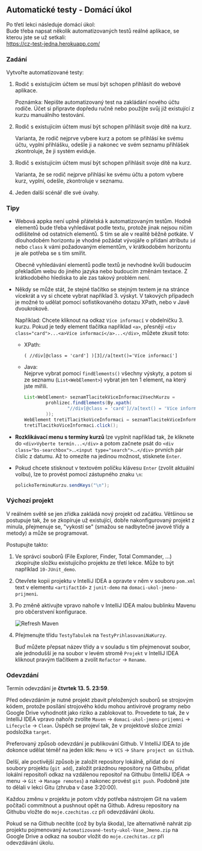 ---
---
Automatické testy - Domácí úkol
-------------------------------

Po třetí lekci následuje domácí úkol: <br/>
Bude třeba napsat několik automatizovaných testů reálné aplikace,
se kterou jste se už setkali: <br/>
<https://cz-test-jedna.herokuapp.com/>



### Zadání

Vytvořte automatizované testy:

1.  Rodič s existujícím účtem se musí být schopen přihlásit do webové aplikace.

    Poznámka: Nepište automatizovaný test na zakládání nového účtu rodiče.
    Účet si připravte dopředu ručně nebo použijte svůj již existující z kurzu manuálního testování.


2.  Rodič s existujícím účtem musí být schopen přihlásit svoje dítě na kurz.

    Varianta, že rodič nejprve vybere kurz a potom se přihlásí ke svému účtu,
    vyplní přihlášku, odešle ji a nakonec ve svém seznamu přihlášek zkontroluje,
    že ji systém eviduje.


3.  Rodič s existujícím účtem musí být schopen přihlásit svoje dítě na kurz.

    Varianta, že se rodič nejprve přihlásí ke svému účtu a potom vybere kurz,
    vyplní, odešle, zkontroluje v seznamu.


4.  Jeden další scénář dle své úvahy.



### Tipy

-   Webová appka není uplně přátelská k automatizovaným testům.
    Hodně elementů bude třeba vyhledávat podle textu,
    protože jinak nejsou ničím odlišitelné od ostatních elementů.
    S tím se ale v realitě běžně potkáte.
    V dlouhodobém horizontu je vhodné požádat vývojáře o přídaní
    atributu `id` nebo `class` k vámi požadovaným elementům,
    v krátkodobém horizontu je ale potřeba se s tím smířit.

    Obecně vyhledávání elementů podle textů je nevhodné kvůli budoucím
    překladům webu do jiného jazyka nebo budoucím změnám textace.
    Z krátkodobého hlediska to ale zas takový problém není.


-   Někdy se může stát, že stejné tlačítko se stejným textem je na stránce vícekrát
    a vy si chcete vybrat například 3. výskyt.
    V takových případech je možné to udělat pomocí sofistikovaného dotazu XPath,
    nebo v Javě dvoukrokově.

    Například: Chcete kliknout na odkaz `Více informací` v obdelníčku 3. kurzu.
    Pokud je tedy element tlačítka například `<a>`,
    přesněji `<div class="card">...<a>Více informací</a>...</div>`,
    můžete zkusit toto:

    *   XPath:
        ~~~~xpath
        ( //div[@class = 'card'] )[3]//a[text()='Více informací']
        ~~~~

    *   Java: <br/>
        Nejprve vybrat pomocí `findElements()` všechny výskyty,
        a potom si ze seznamu (`List<WebElement>`) vybrat jen ten 1 element, na který jste mířili.

        ~~~~java
        List<WebElement> seznamTlacitekViceInformaciVsechKurzu =
                prohlizec.findElements(By.xpath(
                        "//div[@class = 'card']//a[text() = 'Více informací']"
                ));
        WebElement tretiTlacitkoViceInformaci = seznamTlacitekViceInformaciVsechKurzu.get(2);
        tretiTlacitkoViceInformaci.click();
        ~~~~


-   **Rozklikávací menu s termíny kurzů** lze vyplnit například tak,
    že kliknete do `<div>Vyberte termín...</div>` a potom začnete psát
    do `<div class="bs-searchbox">`...`<input type="search">`...`</div>`
    prvních pár číslic z datumu. Až to omezíte na jedinou možnost,
    stisknete `Enter`.


-   Pokud chcete stisknout v textovém políčku klávesu `Enter` (zvolit aktuální volbu),
    lze to provést pomocí zástupného znaku `\n`:

    ~~~~java
    polickoTerminuKurzu.sendKeys("\n");
    ~~~~



### Výchozí projekt

V reálném světě se jen zřídka zakládá nový projekt od začátku.
Většinou se postupuje tak, že se zkopíruje už existující,
dobře nakonfigurovaný projekt z minula,
přejmenuje se,
"vykostí se"
(smažou se nadbytečné javové třídy a metody)
a může se programovat.

Postupujte takto:
1.  Ve správci souborů (File Explorer, Finder, Total Commander, ...)
    zkopírujte složku existujícího projektu ze třetí lekce.
    Může to být například `10-JUnit_demo`.


2.  Otevřete kopii projektu v IntelliJ IDEA a opravte v něm v souboru `pom.xml`
    text v elementu `<artifactId>` z `junit-demo` na `domaci-ukol-jmeno-prijmeni`.


3.  Po změně aktivujte vpravo nahoře v IntelliJ IDEA malou bublinku Mavenu pro občerstvení konfigurace.

    ![Refresh Maven](img/maven-refresh.png)


4.  Přejmenujte třídu `TestyTabulek` na `TestyPrihlasovaniNaKurzy`.

    Buď můžete přepsat název třídy a v souladu s tím přejmenovat soubor,
    ale jednodušší je na soubor v levém stromě `Projekt` v IntelliJ IDEA
    kliknout pravým tlačítkem a zvolit `Refactor` -> `Rename`.


### Odevzdání

Termín odevzdání je **čtvrtek 13. 5. 23:59**.

Před odevzdáním je nutné projekt zbavit přeložených souborů
se strojovým kódem, protože posílání strojového kódu mohou antivirové programy
nebo Google Drive vyhodnotit jako riziko a zablokovat to.
Provedete to tak, že v IntelliJ IDEA vpravo nahoře zvolíte
`Maven` -> `domaci-ukol-jmeno-prijemni` -> `Lifecycle` -> `Clean`.
Úspěch se projeví tak, že v projektové složce zmizí
podsložka `target`.

Preferovaný způsob odevzdání je publikování Github.
V IntelliJ IDEA to jde dokonce udělat téměř na jeden klik:
`Menu` -> `VCS` -> `Share project on Github`.

Delší, ale poctivější způsob je založit repository lokálně,
přidat do ní soubory projektu (`git add`),
založit prázdnou repository na Githubu,
přidat lokální repositoři odkaz na vzdálenou repositoř na Githubu
(IntelliJ IDEA -> menu -> `Git` -> `Manage remotes`)
a nakonec provést `git push`.
Podobně jste to dělali v lekci Gitu (zhruba v čase 3:20:00).

Každou změnu v projektu je potom vždy potřeba nástrojem Git na vašem počítači commitnout
a pushnout opět na Github.
Adresu repository na Githubu vložte do `moje.czechitas.cz` při odevzdávání úkolu.

Pokud se na Github necítíte (což by byla škoda), lze alternativně nahrát zip projektu
pojmenovaný `Automatizované-testy-ukol-Vase_Jmeno.zip`
na Google Drive a odkaz na soubor vložit do `moje.czechitas.cz` při odevzdávání úkolu.
